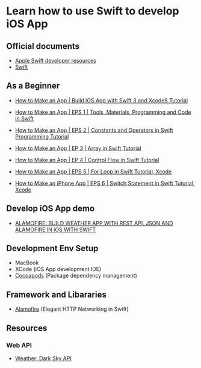# Learn how to use Swift to develop iOS App

## Official documents

* [Apple Swift developer resources](https://developer.apple.com/swift/resources/)
* [Swift](https://swift.org/)

## As a Beginner

* [How to Make an App | Build iOS App with Swift 3 and Xcode8 Tutorial](https://www.youtube.com/watch?v=S57HUfw9mhM)

* [How to Make an App | EPS 1 | Tools, Materials, Programming and Code in Swift](https://www.youtube.com/watch?v=UN6TVdFJVzU&t=336s)
* [How to Make an App | EPS 2 | Constants and Operators in Swift Programming Tutorial](https://www.youtube.com/watch?v=KBWCxMCqtwU)
* [How to Make an App | EP 3 | Array in Swift Tutorial](https://www.youtube.com/watch?v=IsF_lCzefMc)
* [How to Make an App | EP 4 | Control Flow in Swift Tutorial](https://www.youtube.com/watch?v=Ui2W444aff8)
* [How to Make an App | EPS 5 | For Loop in Swift Tutorial, Xcode](https://www.youtube.com/watch?v=jWaMACvrAlA)
* [How to Make an iPhone App | EPS 6 | Switch Statement in Swift Tutorial, Xcode](https://www.youtube.com/watch?v=Lizss6VvdDc)

## Develop iOS App demo

* [ALAMOFIRE: BUILD WEATHER APP WITH REST API, JSON AND ALAMOFIRE IN iOS WITH SWIFT](https://www.youtube.com/watch?v=sd7d4eoM54U)

## Development Env Setup

* MacBook
* XCode (iOS App development IDE)
* [Cocoapods](https://cocoapods.org/) (Package dependency management)


## Framework and Libararies

* [Alamofire](https://github.com/Alamofire/Alamofire) (Elegant HTTP Networking in Swift)

## Resources

### Web API

* [Weather: Dark Sky API](https://darksky.net/dev)
